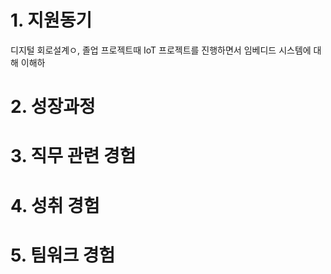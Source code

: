 
# 1. 지원동기

디지털 회로설계ㅇ,
졸업 프로젝트때 IoT 프로젝트를 진행하면서 임베디드 시스템에 대해 이해하
# 2. 성장과정





# 3. 직무 관련 경험

# 4. 성취 경험

# 5. 팀워크 경험